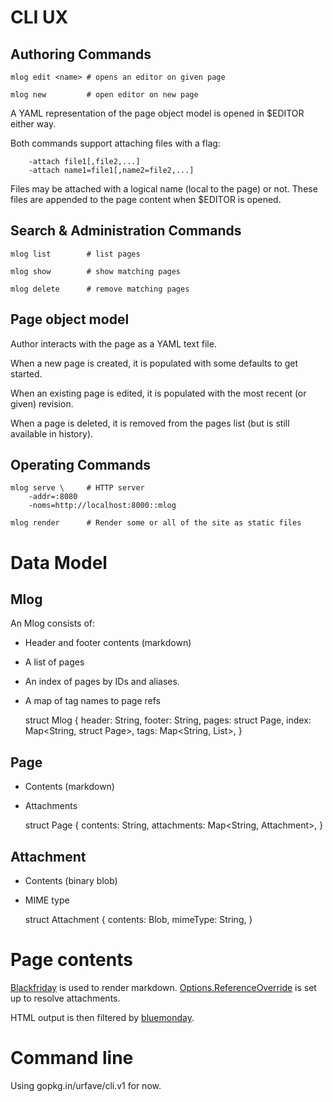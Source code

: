 # CLI UX

## Authoring Commands

    mlog edit <name> # opens an editor on given page

    mlog new         # open editor on new page

A YAML representation of the page object model is opened in $EDITOR either way.

Both commands support attaching files with a flag:

        -attach file1[,file2,...]
        -attach name1=file1[,name2=file2,...]

Files may be attached with a logical name (local to the page) or not. These
files are appended to the page content when $EDITOR is opened.

## Search & Administration Commands

    mlog list        # list pages

    mlog show        # show matching pages

    mlog delete      # remove matching pages

## Page object model

Author interacts with the page as a YAML text file.

When a new page is created, it is populated with some defaults to get started.

When an existing page is edited, it is populated with the most recent (or given) revision.

When a page is deleted, it is removed from the pages list (but is still available in history).

## Operating Commands

    mlog serve \     # HTTP server
        -addr=:8080
        -noms=http://localhost:8000::mlog

    mlog render      # Render some or all of the site as static files

# Data Model

## Mlog

An Mlog consists of:

- Header and footer contents (markdown)
- A list of pages
- An index of pages by IDs and aliases.
- A map of tag names to page refs

    struct Mlog {
        header: String,
        footer: String,
        pages: struct Page,
        index: Map<String, struct Page>,
        tags: Map<String, List<struct Page>>,
    }

## Page

- Contents (markdown)
- Attachments
 
    struct Page {
        contents: String,
        attachments: Map<String, Attachment>,
    }

## Attachment

- Contents (binary blob)
- MIME type

    struct Attachment {
        contents: Blob,
        mimeType: String,
    }

# Page contents

[Blackfriday](github.com/russross/blackfriday) is used to render markdown.
[Options.ReferenceOverride](https://godoc.org/github.com/russross/blackfriday#Options) is
set up to resolve attachments.

HTML output is then filtered by [bluemonday](https://github.com/microcosm-cc/bluemonday).

# Command line

Using gopkg.in/urfave/cli.v1 for now.

